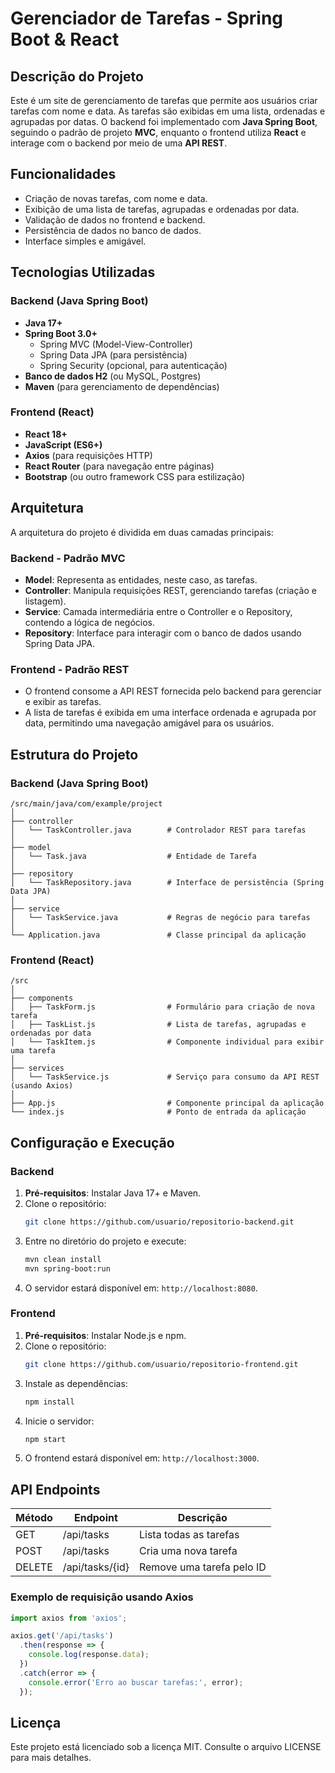 
# Gerenciador de Tarefas - Spring Boot & React

## Descrição do Projeto

Este é um site de gerenciamento de tarefas que permite aos usuários criar tarefas com nome e data. As tarefas são exibidas em uma lista, ordenadas e agrupadas por datas. O backend foi implementado com **Java Spring Boot**, seguindo o padrão de projeto **MVC**, enquanto o frontend utiliza **React** e interage com o backend por meio de uma **API REST**.

## Funcionalidades

- Criação de novas tarefas, com nome e data.
- Exibição de uma lista de tarefas, agrupadas e ordenadas por data.
- Validação de dados no frontend e backend.
- Persistência de dados no banco de dados.
- Interface simples e amigável.

## Tecnologias Utilizadas

### Backend (Java Spring Boot)
- **Java 17+**
- **Spring Boot 3.0+**
  - Spring MVC (Model-View-Controller)
  - Spring Data JPA (para persistência)
  - Spring Security (opcional, para autenticação)
- **Banco de dados H2** (ou MySQL, Postgres)
- **Maven** (para gerenciamento de dependências)

### Frontend (React)
- **React 18+**
- **JavaScript (ES6+)**
- **Axios** (para requisições HTTP)
- **React Router** (para navegação entre páginas)
- **Bootstrap** (ou outro framework CSS para estilização)

## Arquitetura

A arquitetura do projeto é dividida em duas camadas principais:

### Backend - Padrão MVC

- **Model**: Representa as entidades, neste caso, as tarefas.
- **Controller**: Manipula requisições REST, gerenciando tarefas (criação e listagem).
- **Service**: Camada intermediária entre o Controller e o Repository, contendo a lógica de negócios.
- **Repository**: Interface para interagir com o banco de dados usando Spring Data JPA.

### Frontend - Padrão REST

- O frontend consome a API REST fornecida pelo backend para gerenciar e exibir as tarefas.
- A lista de tarefas é exibida em uma interface ordenada e agrupada por data, permitindo uma navegação amigável para os usuários.

## Estrutura do Projeto

### Backend (Java Spring Boot)
```
/src/main/java/com/example/project
│
├── controller
│   └── TaskController.java        # Controlador REST para tarefas
│
├── model
│   └── Task.java                  # Entidade de Tarefa
│
├── repository
│   └── TaskRepository.java        # Interface de persistência (Spring Data JPA)
│
├── service
│   └── TaskService.java           # Regras de negócio para tarefas
│
└── Application.java               # Classe principal da aplicação
```

### Frontend (React)
```
/src
│
├── components
│   ├── TaskForm.js                # Formulário para criação de nova tarefa
│   ├── TaskList.js                # Lista de tarefas, agrupadas e ordenadas por data
│   └── TaskItem.js                # Componente individual para exibir uma tarefa
│
├── services
│   └── TaskService.js             # Serviço para consumo da API REST (usando Axios)
│
├── App.js                         # Componente principal da aplicação
└── index.js                       # Ponto de entrada da aplicação
```

## Configuração e Execução

### Backend

1. **Pré-requisitos**: Instalar Java 17+ e Maven.
2. Clone o repositório:
   ```bash
   git clone https://github.com/usuario/repositorio-backend.git
   ```
3. Entre no diretório do projeto e execute:
   ```bash
   mvn clean install
   mvn spring-boot:run
   ```
4. O servidor estará disponível em: `http://localhost:8080`.

### Frontend

1. **Pré-requisitos**: Instalar Node.js e npm.
2. Clone o repositório:
   ```bash
   git clone https://github.com/usuario/repositorio-frontend.git
   ```
3. Instale as dependências:
   ```bash
   npm install
   ```
4. Inicie o servidor:
   ```bash
   npm start
   ```
5. O frontend estará disponível em: `http://localhost:3000`.

## API Endpoints

| Método | Endpoint        | Descrição                               |
|--------|-----------------|-----------------------------------------|
| GET    | /api/tasks       | Lista todas as tarefas                  |
| POST   | /api/tasks       | Cria uma nova tarefa                    |
| DELETE | /api/tasks/{id}  | Remove uma tarefa pelo ID               |

### Exemplo de requisição usando Axios

```javascript
import axios from 'axios';

axios.get('/api/tasks')
  .then(response => {
    console.log(response.data);
  })
  .catch(error => {
    console.error('Erro ao buscar tarefas:', error);
  });
```

## Licença

Este projeto está licenciado sob a licença MIT. Consulte o arquivo LICENSE para mais detalhes.
